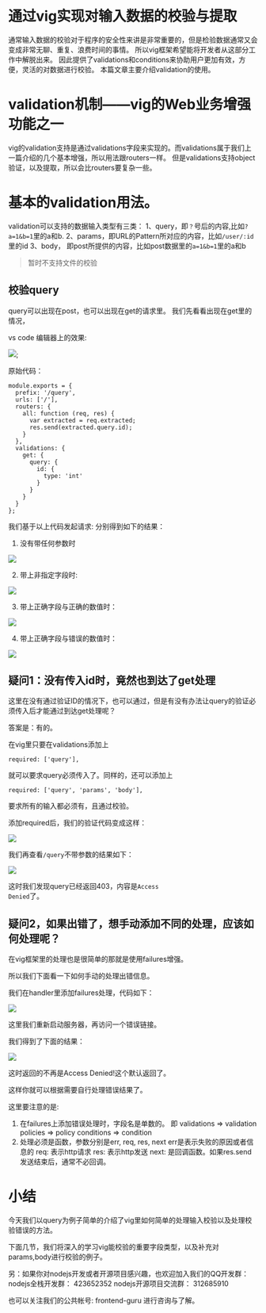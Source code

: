 # 通过vig实现对输入数据的校验与提取

通常输入数据的校验对于程序的安全性来讲是非常重要的，但是检验数据通常又会变成非常无聊、重复、浪费时间的事情。
所以vig框架希望能将开发者从这部分工作中解脱出来。
因此提供了validations和conditions来协助用户更加有效，方便，灵活的对数据进行校验。
本篇文章主要介绍validation的使用。

# validation机制——vig的Web业务增强功能之一

vig的validation支持是通过validations字段来实现的。而validations属于我们上一篇介绍的几个基本增强，所以用法跟routers一样。
但是validations支持object验证，以及提取，所以会比routers要复杂一些。

# 基本的validation用法。
validation可以支持的数据输入类型有三类：
1、query，即<code>？</code>号后的内容,比如<code>?a=1&b=1</code>里的a和b.
2、params，即URL的Pattern所对应的内容，比如<code>/user/:id</code>里的id
3、body， 即post所提供的内容，比如post数据里的<code>a=1&b=1</code>里的a和b

> 暂时不支持文件的校验

## 校验query
query可以出现在post，也可以出现在get的请求里。
我们先看看出现在get里的情况，

vs code 编辑器上的效果:

![](./query.png);


原始代码：

```
module.exports = {
  prefix: '/query',
  urls: ['/'],
  routers: {
    all: function (req, res) {
      var extracted = req.extracted;
      res.send(extracted.query.id);
    }
  },
  validations: {
    get: {
      query: {
        id: {
          type: 'int'
        }
      }
    }
  }
};
```

我们基于以上代码发起请求:
分别得到如下的结果：

1. 没有带任何参数时

![](./query-r-1.png)

2. 带上非指定字段时:

![](./query-r-2.png)

3. 带上正确字段与正确的数值时：

![](./query-r-3.png)

4. 带上正确字段与错误的数值时：

![](./query-r-4.png)


## 疑问1：没有传入id时，竟然也到达了get处理

这里在没有通过验证ID的情况下，也可以通过，但是有没有办法让query的验证必须传入后才能通过到达get处理呢？

答案是：有的。 

在vig里只要在validations添加上

```
required: ['query'],
```
就可以要求query必须传入了。同样的，还可以添加上

```
required: ['query', 'params', 'body'],
```

要求所有的输入都必须有，且通过校验。

添加required后，我们的验证代码变成这样：

![](./query-v-1.png)

我们再查看<code>/query</code>不带参数的结果如下：

![](./query-v-2.png)

这时我们发现query已经返回403，内容是<code>Access Denied</code>了。

## 疑问2，如果出错了，想手动添加不同的处理，应该如何处理呢？

在vig框架里的处理也是很简单的那就是使用failures增强。

所以我们下面看一下如何手动的处理出错信息。

我们在handler里添加failures处理，代码如下：

![](./query-f-1.png)

这里我们重新启动服务器，再访问一个错误链接。

我们得到了下面的结果：

![](./query-f-2.png)

这时返回的不再是Access Denied!这个默认返回了。

这样你就可以根据需要自行处理错误结果了。

这里要注意的是: 

1. 在failures上添加错误处理时，字段名是单数的。
即 
  validations => validation
  policies => policy
  conditions => condition 
2. 处理必须是函数，参数分别是err, req, res, next
  err是表示失败的原因或者信息的
  req: 表示http请求
  res: 表示http发送
  next: 是回调函数。如果res.send发送结束后，通常不必回调。


# 小结

今天我们以query为例子简单的介绍了vig里如何简单的处理输入校验以及处理校验错误的方法。

下面几节，我们将深入的学习vig能校验的重要字段类型，以及补充对params,body进行校验的例子。


另：如果你对nodejs开发或者开源项目感兴趣，也欢迎加入我们的QQ开发群：
nodejs全栈开发群： 423652352
nodejs开源项目交流群： 312685910

也可以关注我们的公共帐号: frontend-guru
进行咨询与了解。











